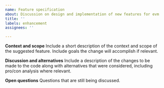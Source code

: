 ```yaml
---
name: Feature specification
about: Discussion on design and implementation of new features for evm.
title: ''
labels: enhancement
assignees: ''

---
```


**Context and scope**
Include a short description of the context and scope of the suggested feature.
Include goals the change will accomplish if relevant.

**Discussion and alternatives**
Include a description of the changes to be made to the code along with alternatives
that were considered, including pro/con analysis where relevant.

**Open questions**
Questions that are still being discussed.